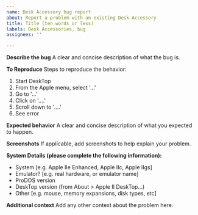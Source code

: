 ```yaml
---
name: Desk Accessory bug report
about: Report a problem with an existing Desk Accessory
title: Title (ten words or less)
labels: Desk Accessories, bug
assignees: ''

---
```


**Describe the bug**
A clear and concise description of what the bug is.

**To Reproduce**
Steps to reproduce the behavior:
1. Start DeskTop
2. From the Apple menu, select '...'
3. Go to '...'
4. Click on '....'
5. Scroll down to '....'
6. See error

**Expected behavior**
A clear and concise description of what you expected to happen.

**Screenshots**
If applicable, add screenshots to help explain your problem.

**System Details (please complete the following information):**
 - System [e.g. Apple IIe Enhanced, Apple IIc, Apple IIgs]
 - Emulator? [e.g. real hardware, or emulator name]
 - ProDOS version
 - DeskTop version (from About > Apple II DeskTop...)
 - Other [e.g. mouse, memory expansions, disk types, etc]

**Additional context**
Add any other context about the problem here.
